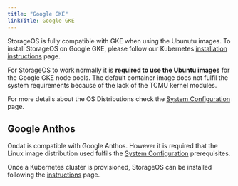 ```yaml
---
title: "Google GKE"
linkTitle: Google GKE
---
```


StorageOS is fully compatible with GKE when using the Ubunutu images. To
install StorageOS on Google GKE, please follow our Kubernetes [installation instructions](/docs/install/kubernetes) page.

For StorageOS to work normally it is __required to use the Ubuntu images__ for
the Google GKE node pools. The default container image does not fulfil the system
requirements because of the lack of the TCMU kernel modules.

For more details about the OS Distributions check the [System Configuration](/docs/prerequisites/systemconfiguration) page.

## Google Anthos

Ondat is compatible with Google Anthos. However it is required that the
Linux image distribution used fulfils the [System Configuration](/docs/prerequisites/systemconfiguration) prerequisites.

Once a Kubernetes cluster is provisioned, StorageOS can be installed following
the [instructions](/docs/install/kubernetes) page.

